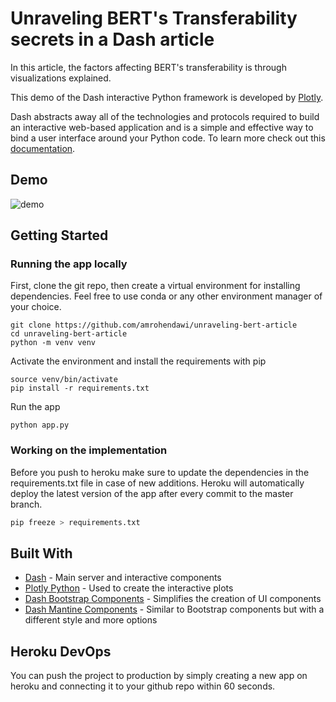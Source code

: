 # Unraveling BERT's Transferability secrets in a Dash article

In this article, the factors affecting BERT's transferability is through visualizations explained.

This demo of the Dash interactive Python framework is developed by [Plotly](https://plot.ly/).

Dash abstracts away all of the technologies and protocols required to build an interactive web-based application and is a simple and effective way to bind a user interface around your Python code.
To learn more check out this [documentation](https://plot.ly/dash).

## Demo
![demo](screenshots/demo.gif)

## Getting Started

### Running the app locally

First, clone the git repo, then create a virtual environment for installing dependencies.
Feel free to use conda or any other environment manager of your choice.

```
git clone https://github.com/amrohendawi/unraveling-bert-article
cd unraveling-bert-article
python -m venv venv
```

Activate the environment and install the requirements with pip

```
source venv/bin/activate
pip install -r requirements.txt
```

Run the app

```
python app.py
```

### Working on the implementation

Before you push to heroku make sure to update the dependencies in the requirements.txt file in case of new additions.
Heroku will automatically deploy the latest version of the app after every commit to the master branch.

```bash
pip freeze > requirements.txt
```

## Built With

- [Dash](https://dash.plot.ly/) - Main server and interactive components
- [Plotly Python](https://plot.ly/python/) - Used to create the interactive plots
- [Dash Bootstrap Components](https://dash-bootstrap-components.opensource.faculty.ai/) - Simplifies the creation of UI components
- [Dash Mantine Components](https://www.dash-mantine-components.com/) - Similar to Bootstrap components but with a different style and more options

## Heroku DevOps

You can push the project to production by simply creating a new app on heroku and connecting it to your github repo within 60 seconds.
